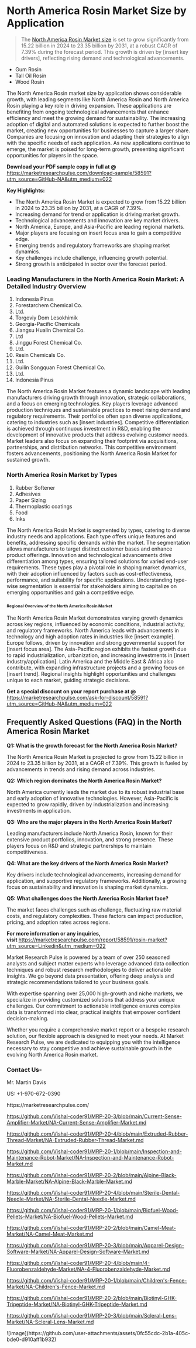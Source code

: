 <h1>North America Rosin Market&nbsp;Size by Application</h1><blockquote><p>The <a href="https://marketresearchpulse.com/download-sample/58591?utm_source=GitHub-NA&amp;utm_medium=022">North America Rosin Market size</a> is set to grow significantly from 15.22 billion in 2024 to 23.35 billion by 2031, at a robust CAGR of 7.39% during the forecast period. This growth is driven by [insert key drivers], reflecting rising demand and technological advancements.</p></blockquote><ul><li>Gum Rosin <li> Tall Oil Rosin <li> Wood Rosin</li></ul><p>The North America Rosin market size by application shows considerable growth, with leading segments like North America Rosin and North America Rosin playing a key role in driving expansion. These applications are benefiting from ongoing technological advancements that enhance efficiency and meet the growing demand for sustainability. The increasing adoption of digital and automated solutions is expected to further boost the market, creating new opportunities for businesses to capture a larger share. Companies are focusing on innovation and adapting their strategies to align with the specific needs of each application. As new applications continue to emerge, the market is poised for long-term growth, presenting significant opportunities for players in the space.</p><p><strong>Download your PDF sample copy in full at @ </strong><a href="https://marketresearchpulse.com/download-sample/58591?utm_source=GitHub-NA&amp;utm_medium=022">https://marketresearchpulse.com/download-sample/58591?utm_source=GitHub-NA&amp;utm_medium=022</a></p><p><strong>Key Highlights: </strong></p><ul><li>The North America Rosin Market is expected to grow from 15.22 billion in 2024 to 23.35 billion by 2031, at a CAGR of 7.39%.</li><li>Increasing demand for trend or application is driving market growth.</li><li>Technological advancements and innovation are key market drivers.</li><li>North America, Europe, and Asia-Pacific are leading regional markets.</li><li>Major players are focusing on insert focus area to gain a competitive edge.</li><li>Emerging trends and regulatory frameworks are shaping market dynamics.</li><li>Key challenges include challenge, influencing growth potential.</li><li>Strong growth is anticipated in sector over the forecast period.</li></ul><h3>Leading Manufacturers in the North America Rosin Market: A Detailed Industry Overview</h3><ol><li>Indonesia Pinus</li><li>Forestarchem Chemical Co.</li><li>Ltd.</li><li>Torgoviy Dom Lesokhimik</li><li>Georgia-Pacific Chemicals</li><li>Jiangsu Hualin Chemical Co.</li><li>Ltd</li><li>Jinggu Forest Chemical Co.</li><li>Ltd.</li><li>Resin Chemicals Co.</li><li>Ltd.</li><li>Guilin Songquan Forest Chemical Co.</li><li>Ltd.</li><li>Indonesia Pinus</li></ol><div class="flex max-w-full flex-col flex-grow"><div class="min-h-8 text-message flex w-full flex-col items-end gap-2 whitespace-normal break-words [.text-message+&amp;]:mt-5" dir="auto" data-message-author-role="assistant" data-message-id="fd8432e4-4910-450d-b182-61b7bfb0a01f" data-message-model-slug="gpt-4o"><div class="flex w-full flex-col gap-1 empty:hidden first:pt-[3px]"><div class="markdown prose w-full break-words dark:prose-invert light"><p>The North America Rosin Market features a dynamic landscape with leading manufacturers driving growth through innovation, strategic collaborations, and a focus on emerging technologies. Key players leverage advanced production techniques and sustainable practices to meet rising demand and regulatory requirements. Their portfolios often span diverse applications, catering to industries such as [insert industries]. Competitive differentiation is achieved through continuous investment in R&amp;D, enabling the development of innovative products that address evolving customer needs. Market leaders also focus on expanding their footprint via acquisitions, partnerships, and distribution networks. This competitive environment fosters advancements, positioning the North America Rosin Market for sustained growth.</p></div></div></div></div><h3>North America Rosin Market by Types</h3><ol><li>Rubber Softener <li> Adhesives <li> Paper Sizing <li> Thermoplastic coatings <li> Food <li> Inks</li></ol><div class="flex max-w-full flex-col flex-grow"><div class="min-h-8 text-message flex w-full flex-col items-end gap-2 whitespace-normal break-words [.text-message+&amp;]:mt-5" dir="auto" data-message-author-role="assistant" data-message-id="084470be-0bb7-4664-bddf-5156b4f41249" data-message-model-slug="gpt-4o-mini"><div class="flex w-full flex-col gap-1 empty:hidden first:pt-[3px]"><div class="markdown prose w-full break-words dark:prose-invert light"><p>The North America Rosin Market is segmented by types, catering to diverse industry needs and applications. Each type offers unique features and benefits, addressing specific demands within the market. The segmentation allows manufacturers to target distinct customer bases and enhance product offerings. Innovation and technological advancements drive differentiation among types, ensuring tailored solutions for varied end-user requirements. These types play a pivotal role in shaping market dynamics, with their adoption influenced by factors such as cost-effectiveness, performance, and suitability for specific applications. Understanding type-wise segmentation is essential for stakeholders aiming to capitalize on emerging opportunities and gain a competitive edge.</p></div></div></div></div><h3><span style="font-size: 11px;">Regional Overview of the North America Rosin Market</span></h3><div class="flex max-w-full flex-col flex-grow"><div class="min-h-8 text-message flex w-full flex-col items-end gap-2 whitespace-normal break-words [.text-message+&amp;]:mt-5" dir="auto" data-message-author-role="assistant" data-message-id="e9038762-ce64-4e30-91c9-9bd413514231" data-message-model-slug="gpt-4o-mini"><div class="flex w-full flex-col gap-1 empty:hidden first:pt-[3px]"><div class="markdown prose w-full break-words dark:prose-invert light"><p>The North America Rosin Market demonstrates varying growth dynamics across key regions, influenced by economic conditions, industrial activity, and regulatory frameworks. North America leads with advancements in technology and high adoption rates in industries like [insert example]. Europe follows, driven by innovation and strong governmental support for [insert focus area]. The Asia-Pacific region exhibits the fastest growth due to rapid industrialization, urbanization, and increasing investments in [insert industry/application]. Latin America and the Middle East &amp; Africa also contribute, with expanding infrastructure projects and a growing focus on [insert trend]. Regional insights highlight opportunities and challenges unique to each market, guiding strategic decisions.</p></div></div></div></div><p><strong>Get a special discount on your report purchase at @ </strong><a href="https://marketresearchpulse.com/ask-for-discount/58591?utm_source=GitHub-NA&amp;utm_medium=022">https://marketresearchpulse.com/ask-for-discount/58591?utm_source=GitHub-NA&amp;utm_medium=022</a></p><h2>Frequently Asked Questions (FAQ) in the North America Rosin Market</h2><p><strong>Q1: What is the growth forecast for the North America Rosin Market?</strong></p><p>The North America Rosin Market is projected to grow from 15.22 billion in 2024 to 23.35 billion by 2031, at a CAGR of 7.39%. This growth is fueled by advancements in trends and rising demand across industries.</p><p><strong>Q2: Which region dominates the North America Rosin Market?</strong></p><p>North America currently leads the market due to its robust industrial base and early adoption of innovative technologies. However, Asia-Pacific is expected to grow rapidly, driven by industrialization and increasing investments in application.</p><p><strong>Q3: Who are the major players in the North America Rosin Market?</strong></p><p>Leading manufacturers include North America Rosin, known for their extensive product portfolios, innovation, and strong presence. These players focus on R&amp;D and strategic partnerships to maintain competitiveness.</p><p><strong>Q4: What are the key drivers of the North America Rosin Market?</strong></p><p>Key drivers include technological advancements, increasing demand for application, and supportive regulatory frameworks. Additionally, a growing focus on sustainability and innovation is shaping market dynamics.</p><p><strong>Q5: What challenges does the North America Rosin Market face?</strong></p><p>The market faces challenges such as challenge, fluctuating raw material costs, and regulatory complexities. These factors can impact production, pricing, and adoption rates across regions.</p><p><strong>For more information or any inquiries, visit&nbsp;</strong><a href="https://marketresearchpulse.com/report/58591/rosin-market?utm_source=Linkedin&utm_medium=022">https://marketresearchpulse.com/report/58591/rosin-market?utm_source=Linkedin&utm_medium=022</a></p><p>Market Research Pulse is powered by a team of over 250 seasoned analysts and subject matter experts who leverage advanced data collection techniques and robust research methodologies to deliver actionable insights. We go beyond data presentation, offering deep analysis and strategic recommendations tailored to your business goals.</p><p>With expertise spanning over 25,000 high-growth and niche markets, we specialize in providing customized solutions that address your unique challenges. Our commitment to actionable intelligence ensures complex data is transformed into clear, practical insights that empower confident decision-making.</p><p>Whether you require a comprehensive market report or a bespoke research solution, our flexible approach is designed to meet your needs. At Market Research Pulse, we are dedicated to equipping you with the intelligence necessary to stay competitive and achieve sustainable growth in the evolving North America Rosin market.</p><h3><strong>Contact Us-</strong></h3><p>Mr. Martin Davis</p><p>US: +1-970-672-0390</p><p>https://marketresearchpulse.com/</p><p><a href="https://github.com/Vishal-coder91/MRP-20-3/blob/main/Current-Sense-Amplifier-Market/NA-Current-Sense-Amplifier-Market.md">https://github.com/Vishal-coder91/MRP-20-3/blob/main/Current-Sense-Amplifier-Market/NA-Current-Sense-Amplifier-Market.md</a></p><p><a href="https://github.com/Vishal-coder91/MRP-20-4/blob/main/Extruded-Rubber-Thread-Market/NA-Extruded-Rubber-Thread-Market.md">https://github.com/Vishal-coder91/MRP-20-4/blob/main/Extruded-Rubber-Thread-Market/NA-Extruded-Rubber-Thread-Market.md</a></p><p><a href="https://github.com/Vishal-coder91/MRP-20-1/blob/main/Inspection-and-Maintenance-Robot-Market/NA-Inspection-and-Maintenance-Robot-Market.md">https://github.com/Vishal-coder91/MRP-20-1/blob/main/Inspection-and-Maintenance-Robot-Market/NA-Inspection-and-Maintenance-Robot-Market.md</a></p><p><a href="https://github.com/Vishal-coder91/MRP-20-2/blob/main/Alpine-Black-Marble-Market/NA-Alpine-Black-Marble-Market.md">https://github.com/Vishal-coder91/MRP-20-2/blob/main/Alpine-Black-Marble-Market/NA-Alpine-Black-Marble-Market.md</a></p><p><a href="https://github.com/Vishal-coder91/MRP-20-4/blob/main/Sterile-Dental-Needle-Market/NA-Sterile-Dental-Needle-Market.md">https://github.com/Vishal-coder91/MRP-20-4/blob/main/Sterile-Dental-Needle-Market/NA-Sterile-Dental-Needle-Market.md</a></p><p><a href="https://github.com/Vishal-coder91/MRP-20-1/blob/main/Biofuel-Wood-Pellets-Market/NA-Biofuel-Wood-Pellets-Market.md">https://github.com/Vishal-coder91/MRP-20-1/blob/main/Biofuel-Wood-Pellets-Market/NA-Biofuel-Wood-Pellets-Market.md</a></p><p><a href="https://github.com/Vishal-coder91/MRP-20-2/blob/main/Camel-Meat-Market/NA-Camel-Meat-Market.md">https://github.com/Vishal-coder91/MRP-20-2/blob/main/Camel-Meat-Market/NA-Camel-Meat-Market.md</a></p><p><a href="https://github.com/Vishal-coder91/MRP-20-3/blob/main/Apparel-Design-Software-Market/NA-Apparel-Design-Software-Market.md">https://github.com/Vishal-coder91/MRP-20-3/blob/main/Apparel-Design-Software-Market/NA-Apparel-Design-Software-Market.md</a></p><p><a href="https://github.com/Vishal-coder91/MRP-20-4/blob/main/4-Fluorobenzaldehyde-Market/NA-4-Fluorobenzaldehyde-Market.md">https://github.com/Vishal-coder91/MRP-20-4/blob/main/4-Fluorobenzaldehyde-Market/NA-4-Fluorobenzaldehyde-Market.md</a></p><p><a href="https://github.com/Vishal-coder91/MRP-20-1/blob/main/Children's-Fence-Market/NA-Children's-Fence-Market.md">https://github.com/Vishal-coder91/MRP-20-1/blob/main/Children's-Fence-Market/NA-Children's-Fence-Market.md</a></p><p><a href="https://github.com/Vishal-coder91/MRP-20-2/blob/main/Biotinyl-GHK-Tripeptide-Market/NA-Biotinyl-GHK-Tripeptide-Market.md">https://github.com/Vishal-coder91/MRP-20-2/blob/main/Biotinyl-GHK-Tripeptide-Market/NA-Biotinyl-GHK-Tripeptide-Market.md</a></p><p><a href="https://github.com/Vishal-coder91/MRP-20-3/blob/main/Scleral-Lens-Market/NA-Scleral-Lens-Market.md">https://github.com/Vishal-coder91/MRP-20-3/blob/main/Scleral-Lens-Market/NA-Scleral-Lens-Market.md</a></p>
![image](https://github.com/user-attachments/assets/0fc55cdc-2b1a-405c-bde0-d910aff1b932)
